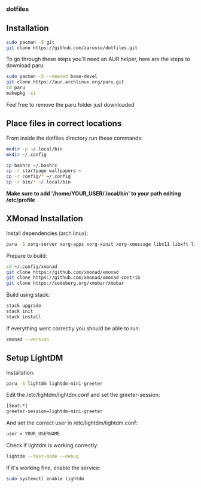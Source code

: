 ### dotfiles

## Installation
```bash
sudo pacman -S git
git clone https://github.com/zarusso/dotfiles.git
```
To go through these steps you'll need an AUR helper, here are the steps to download paru:
```bash
sudo pacman -S --needed base-devel
git clone https://aur.archlinux.org/paru.git
cd paru
makepkg -si
```
Feel free to remove the paru folder just downloaded

## Place files in correct locations
From inside the dotfiles directory run these commands:
```bash
mkdir -p ~/.local/bin
mkdir ~/.config

cp bashrc ~/.bashrc
cp -r startpage wallpapers ~
cp -r config/* ~/.config
cp -r bin/* ~/.local/bin
```
**Make sure to add '/home/YOUR_USER/.local/bin' to your path editing /etc/profile**

## XMonad Installation
Install dependencies (arch linux):
```bash
paru -S xorg-server xorg-apps xorg-xinit xorg-xmessage libx11 libxft libxinerama libxrandr libxss pkgconf cairo pango stack
```
Prepare to build:
```bash
cd ~/.config/xmonad
git clone https://github.com/xmonad/xmonad
git clone https://github.com/xmonad/xmonad-contrib
git clone https://codeberg.org/xmobar/xmobar
```
Build using stack:
```bash
stack upgrade
stack init
stack install
```
If everything went correctly you should be able to run:
```bash
xmonad --version
```

## Setup LightDM
Installation:
```bash
paru -S lightdm lightdm-mini-greeter
```
Edit the /etc/lightdm/lightdm.conf and set the greeter-session:
```bash
[Seat:*]
greeter-session=lightdm-mini-greeter
```
And set the correct user in /etc/lightdm/lightdm.conf:
```bash
user = YOUR_USERNAME
```
Check if lightdm is working correctly:
```bash
lightdm --test-mode --debug
```
If it's working fine, enable the service:
```bash
sudo systemctl enable lightdm
```

